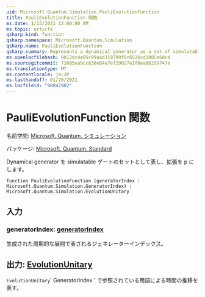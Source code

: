 ```yaml
---
uid: Microsoft.Quantum.Simulation.PauliEvolutionFunction
title: PauliEvolutionFunction 関数
ms.date: 1/23/2021 12:00:00 AM
ms.topic: article
qsharp.kind: function
qsharp.namespace: Microsoft.Quantum.Simulation
qsharp.name: PauliEvolutionFunction
qsharp.summary: Represents a dynamical generator as a set of simulatable gates and an expansion in the Pauli basis.
ms.openlocfilehash: 9b12dc4a05c99aad319799f8c6526cd3085e6dcd
ms.sourcegitcommit: 71605ea9cc630e84e7ef29027e1f0ea06299747e
ms.translationtype: MT
ms.contentlocale: ja-JP
ms.lasthandoff: 01/26/2021
ms.locfileid: "98847982"
---
```

# <a name="paulievolutionfunction-function"></a>PauliEvolutionFunction 関数

名前空間: [Microsoft. Quantum. シミュレーション](xref:Microsoft.Quantum.Simulation)

パッケージ: [Microsoft. Quantum. Standard](https://nuget.org/packages/Microsoft.Quantum.Standard)


Dynamical generator を simulatable ゲートのセットとして表し、拡張を p にします。

```qsharp
function PauliEvolutionFunction (generatorIndex : Microsoft.Quantum.Simulation.GeneratorIndex) : Microsoft.Quantum.Simulation.EvolutionUnitary
```


## <a name="input"></a>入力

### <a name="generatorindex--generatorindex"></a>generatorIndex: [generatorIndex](xref:Microsoft.Quantum.Simulation.GeneratorIndex)

生成された周期的な展開で表されるジェネレーターインデックス。



## <a name="output--evolutionunitary"></a>出力: [EvolutionUnitary](xref:Microsoft.Quantum.Simulation.EvolutionUnitary)

`EvolutionUnitary`' GeneratorIndex ' で参照されている用語による時間の推移を表す。